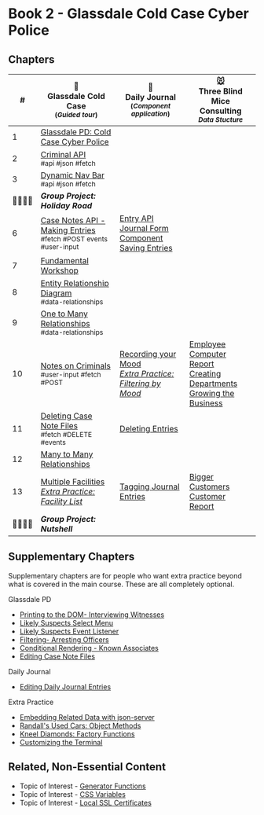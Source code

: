 # Book 2 - Glassdale Cold Case Cyber Police

## Chapters

| #  | 🚓 <br/> Glassdale Cold Case <br/> <sub>(_Guided tour_)</sub> | 📔 <br/> Daily Journal <br/> <sub>(_Component application_)</sub> | 🐭<br/>Three Blind Mice Consulting <br/> <sub>*Data Stucture*</sub>
|--|--|--|--|
| 1 | [Glassdale PD: Cold Case Cyber Police](./chapters/GLASSDALE_PD_INTRO.md) |  |  | [Application Requirements & Layout](./chapters/TF_STRUCTURE_LAYOUT.md) | |
| 2 | [Criminal API](./chapters/GLASSDALE_CRIMINAL_API.md) <br/> <sub style="font-size:0.85rem;">#api #json #fetch</sub> |  |  |  |
| 3 | [Dynamic Nav Bar](./chapters/GLASSDALE_NAV.md) <br/> <sub style="font-size:0.85rem;">#api #json #fetch</sub> |  |  |  |
| 👨‍👨‍👦‍👦 | **_Group Project: Holiday Road_** |  |  |  |
| 6 | [Case Notes API - Making Entries](./chapters/GLASSDALE_NOTES_API.md) <br/> <sub style="font-size:0.85rem;">#fetch #POST events #user-input</sub> | [Entry API](./chapters/DAILY_JOURNAL_FETCHING.md) </br>  [Journal Form Component](./chapters/DAILY_JOURNAL_FORM_COMPONENT.md) </br> [Saving Entries](./chapters/DAILY_JOURNAL_SAVING_ENTRIES.md) |
| 7 | [Fundamental Workshop](./chapters/EVENTS_WORKSHOP.md) |  |
| 8 | [Entity Relationship Diagram](./chapters/ERD.md) <br/> <sub style="font-size:0.85rem;">#data-relationships</sub> |  |  |
| 9 | [One to Many Relationships](./chapters/ONE_MANY.md) <br/> <sub style="font-size:0.85rem;">#data-relationships</sub> |  |  |
| 10 | [Notes on Criminals](./chapters/GLASSDALE_CRIMINAL_NOTES.md) <br/> <sub style="font-size:0.85rem;">#user-input #fetch #POST</sub> | [Recording your Mood](./chapters/DAILY_JOURNAL_MOOD.md) <br/> _[Extra Practice: Filtering by Mood](./chapters/DAILY_JOURNAL_FILTERING_MOOD.md)_ | [Employee Computer Report](./chapters/EMPLOYEES.md) </br> [Creating Departments](./chapters/DEPARTMENTS.md) </br> [Growing the Business](./chapters/LOCATIONS.md) |  |
| 11 | [Deleting Case Note Files](./chapters/GLASSDALE_DELETE_NOTES.md) <br/> <sub style="font-size:0.85rem;">#fetch #DELETE #events</sub> | [Deleting Entries](./chapters/DAILY_JOURNAL_DELETING_ENTRIES.md) |   |
| 12 | [Many to Many Relationships](./chapters/MANY_MANY.md) | | |
| 13 | [Multiple Facilities](./chapters/GLASSDALE_CRIMINAL_FACILITIES.md) </br> _[Extra Practice: Facility List](./chapters/GLASSDALE_FACILITY_LIST.md)_ |  [Tagging Journal Entries](./chapters/DAILY_JOURNAL_TAGS.md) | [Bigger Customers](./chapters/CUSTOMERS.md) </br>[Customer Report](./chapters/CUSTOMER_REPORT.md)|
| 👨‍👨‍👦‍👦 | **_Group Project: Nutshell_** |  |  |  |

## Supplementary Chapters

Supplementary chapters are for people who want extra practice beyond what is covered in the main course. These are all completely optional.


Glassdale PD
* [Printing to the DOM- Interviewing Witnesses](./chapters/GLASSDALE_WITNESSES.md)
* [Likely Suspects Select Menu](./chapters/GLASSDALE_CRIMINAL_HISTORY.md)
* [Likely Suspects Event Listener](./chapters/GLASSDALE_EVENT_HUB.md)
* [Filtering- Arresting Officers](./chapters/GLASSDALE_ARRESTING_OFFICERS.md)
* [Conditional Rendering - Known Associates](./chapters/GLASSDALE_ALIBI.md)
* [Editing Case Note Files](./chapters/GLASSDALE_EDIT_NOTES.md)

Daily Journal
* [Editing Daily Journal Entries](./chapters/DAILY_JOURNAL_EDITING_ENTRIES.md)

Extra Practice
* [Embedding Related Data with json-server](./chapters/JS_JSON_SERVER_RELATIONSHIPS.md)
* [Randall's Used Cars: Object Methods](./chapters/JS_OBJECT_METHODS.md)
* [Kneel Diamonds: Factory Functions](./chapters/JS_FACTORY_FUNCTION.md)
* [Customizing the Terminal](./chapters/CLI_PERSONALIZATION.md)


## Related, Non-Essential Content

* Topic of Interest - [Generator Functions](./chapters/JS_GENERATOR_FUNCTION.md)
* Topic of Interest - [CSS Variables](./chapters/CSS_VARIABLES.md)
* Topic of Interest - [Local SSL Certificates](./chapters/LOCAL_CERTS.md)
